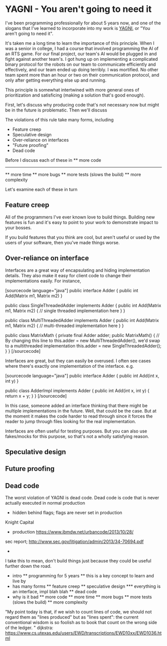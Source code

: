 # YAGNI - You aren't going to need it

I've been programming professionally for about 5 years now, and one of the slogans that I've learned to incorporate into my work is [YAGNI][Wikipedia], or "You aren't going to need it".

It's taken me a long time to learn the importance of this principle. When I was a senior in college, I had a course that involved programming the AI of an RTS game. For our final project, our team's AI would be plugged in and fight against another team's. I got hung up on implementing a complicated binary protocol for the robots on our team to communicate efficiently and effectively, and our team ended up doing terribly. I was mortified. No other team spent more than an hour or two on their communication protocol, and only after getting everything else up and running. 

<!-- awkward -->
This principle is somewhat intertwined with more general ones of prioritization and satisficing (making a solution that's good enough). 

First, let's discuss why producing code that's not necessary now but might be in the future is problematic. Then we'll discuss 





The violations of this rule take many forms, including
* Feature creep
* Speculative design
* Over-reliance on interfaces
* "Future proofing"
* Dead code

Before I discuss each of these in 
** more code
*** 
** more time
** more bugs
** more tests (slows the build)
** more complexity


Let's examine each of these in turn

## Feature creep
All of the programmers I've ever known love to build things. Building new features is fun and it's easy to point to your work to demonstrate impact to your bosses. 

If you build features that you think are cool, but aren't useful or used by the users of your software, then you've made things worse. 

## Over-reliance on interface
Interfaces are a great way of encapsulating and hiding implementation details. They also make it easy for client code to change their implementations easily. For instance,

[sourcecode language="java"]
public interface Adder {
	public int Add(Matrix m1, Matrix m2)
}

public class SingleThreadedAdder implements Adder {
	public int Add(Matrix m1, Matrix m2) {
		// single threaded implementation here
	}
}

public class MultiThreadedAdder implements Adder {
	public int Add(Matrix m1, Matrix m2) {
		// multi-threaded implementation here
	}
}

public class MatrixMath {
	private final Adder adder;
	public MatrixMath() {
		// By changing this line to this.adder = new MultiThreadedAdder(), we'd swap to a multithreaded implementation
		this.adder = new SingleThreadedAdder();
	}
}
[/sourcecode]

Interfaces are great, but they can easily be overused. I often see cases where there's exactly one implementation of the interface. e.g.

[sourcecode language="java"]
public interface Adder {
	public int Add(int x, int y)
}

public class AdderImpl implements Adder {
	public int Add(int x, int y) {
		return x + y;
	}
}
[/sourcecode]

In this case, someone added an interface thinking that there might be multiple implementations in the future. Well, that could be the case. But at the moment it makes the code harder to read through since it forces the reader to jump through files looking for the real implementation.

Interfaces are often useful for testing purposes. But you can also use fakes/mocks for this purpose, so that's not a wholly satisfying reason.

## Speculative design


## Future proofing



## Dead code
The worst violation of YAGNI is dead code. Dead code is code that is never actually executed in normal production

- hidden behind flags; flags are never set in production

Knight Capital
- production 
https://www.ibmdw.net/urbancode/2013/10/28/

sec report;
http://www.sec.gov/litigation/admin/2013/34-70694.pdf


* 

I take this to mean, don't build things just because they could be useful further down the road. 

* intro
** programming for 5 years
** this is a key concept to learn and live by
* has many forms
** feature creep
** speculative design
*** everything is an interface, impl blah blah
** dead code
* why is it bad
** more code
** more time
** more bugs
** more tests (slows the build)
** more complexity

"My point today is that, if we wish to count lines of code, we should not regard them as "lines produced" but as "lines spent": the current conventional wisdom is so foolish as to book that count on the wrong side of the ledger.
"
dijkstra: https://www.cs.utexas.edu/users/EWD/transcriptions/EWD10xx/EWD1036.html

[Wikipedia]:http://en.wikipedia.org/wiki/You_aren't_gonna_need_it
